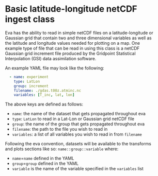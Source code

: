 # Basic latitude-longitude netCDF ingest class
Eva has the ability to read in simple netCDF files on a latitude-longitude or Gaussian grid that contain two and three dimensional variables as well as the latitude and longitude values needed for plotting on a map. One example type of file that can be read in using this class is a netCDF Gaussian grid increment file produced by the Gridpoint Statistical Interpolation (GSI) data assimilation software.

An example YAML file may look like the following:
``` yaml
  - name: experiment
    type: LatLon
    group: increment
    filename: ./gdas.t00z.atminc.nc
    variables: [T_inc, lat, lon]
```

The above keys are defined as follows:
- `name`: the name of the dataset that gets propagated throughout eva
- `type`: `LatLon` to read in a Lat-Lon or Gaussian grid netCDF file
- `group`: the name of the group that gets propagated throughout eva
- `filename`: the path to the file you wish to read in
- `variables`: a list of all variables you wish to read in from `filename`

Following the eva convention, datasets will be available to the transforms and plots sections like so:
`name::group::variable`
where:
- `name`=`name` defined in the YAML
- `group`=`group` defined in the YAML
- `variable` is the name of the variable specified in the `variables` list
